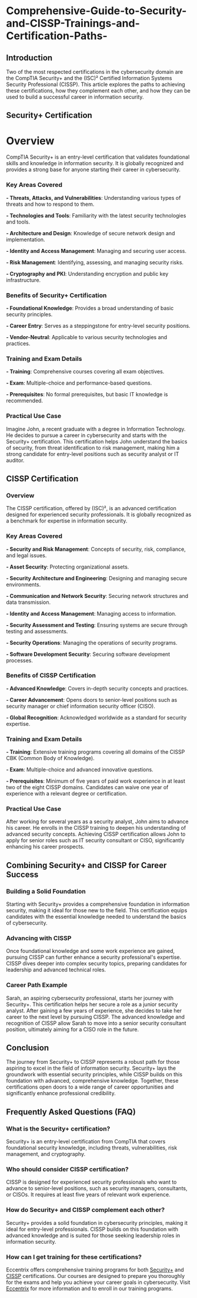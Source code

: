 # Comprehensive-Guide-to-Security-and-CISSP-Trainings-and-Certification-Paths-

## Introduction 

Two of the most respected certifications in the cybersecurity domain are the CompTIA Security+ and the (ISC)² Certified Information Systems Security Professional (CISSP). This article explores the paths to achieving these certifications, how they complement each other, and how they can be used to build a successful career in information security. 

## Security+ Certification 

# Overview 

CompTIA Security+ is an entry-level certification that validates foundational skills and knowledge in information security. It is globally recognized and provides a strong base for anyone starting their career in cybersecurity. 

### Key Areas Covered 

**- Threats, Attacks, and Vulnerabilities**: Understanding various types of threats and how to respond to them. 

**- Technologies and Tools**: Familiarity with the latest security technologies and tools. 

**- Architecture and Design**: Knowledge of secure network design and implementation. 

**- Identity and Access Management**: Managing and securing user access. 

**- Risk Management**: Identifying, assessing, and managing security risks. 

**- Cryptography and PKI**: Understanding encryption and public key infrastructure. 

### Benefits of Security+ Certification 

**- Foundational Knowledge**: Provides a broad understanding of basic security principles. 

**- Career Entry**: Serves as a steppingstone for entry-level security positions. 

**- Vendor-Neutral**: Applicable to various security technologies and practices. 

### Training and Exam Details 

**- Training**: Comprehensive courses covering all exam objectives. 

**- Exam**: Multiple-choice and performance-based questions. 

**- Prerequisites**: No formal prerequisites, but basic IT knowledge is recommended. 

### Practical Use Case 

Imagine John, a recent graduate with a degree in Information Technology. He decides to pursue a career in cybersecurity and starts with the Security+ certification. This certification helps John understand the basics of security, from threat identification to risk management, making him a strong candidate for entry-level positions such as security analyst or IT auditor. 

## CISSP Certification 

### Overview 

The CISSP certification, offered by (ISC)², is an advanced certification designed for experienced security professionals. It is globally recognized as a benchmark for expertise in information security. 

### Key Areas Covered 

**- Security and Risk Management**: Concepts of security, risk, compliance, and legal issues. 

**- Asset Security**: Protecting organizational assets. 

**- Security Architecture and Engineering**: Designing and managing secure environments. 

**- Communication and Network Security**: Securing network structures and data transmission. 

**- Identity and Access Management**: Managing access to information. 

**- Security Assessment and Testing**: Ensuring systems are secure through testing and assessments. 

**- Security Operations**: Managing the operations of security programs. 

**- Software Development Security**: Securing software development processes. 

### Benefits of CISSP Certification 

**- Advanced Knowledge**: Covers in-depth security concepts and practices. 

**- Career Advancement**: Opens doors to senior-level positions such as security manager or chief information security officer (CISO). 

**- Global Recognition**: Acknowledged worldwide as a standard for security expertise. 

### Training and Exam Details 

**- Training**: Extensive training programs covering all domains of the CISSP CBK (Common Body of Knowledge). 

**- Exam**: Multiple-choice and advanced innovative questions. 

**- Prerequisites**: Minimum of five years of paid work experience in at least two of the eight CISSP domains. Candidates can waive one year of experience with a relevant degree or certification. 

### Practical Use Case 

After working for several years as a security analyst, John aims to advance his career. He enrolls in the CISSP training to deepen his understanding of advanced security concepts. Achieving CISSP certification allows John to apply for senior roles such as IT security consultant or CISO, significantly enhancing his career prospects. 

## Combining Security+ and CISSP for Career Success 

### Building a Solid Foundation 

Starting with Security+ provides a comprehensive foundation in information security, making it ideal for those new to the field. This certification equips candidates with the essential knowledge needed to understand the basics of cybersecurity. 

### Advancing with CISSP 

Once foundational knowledge and some work experience are gained, pursuing CISSP can further enhance a security professional's expertise. CISSP dives deeper into complex security topics, preparing candidates for leadership and advanced technical roles. 

### Career Path Example 

Sarah, an aspiring cybersecurity professional, starts her journey with Security+. This certification helps her secure a role as a junior security analyst. After gaining a few years of experience, she decides to take her career to the next level by pursuing CISSP. The advanced knowledge and recognition of CISSP allow Sarah to move into a senior security consultant position, ultimately aiming for a CISO role in the future. 

## Conclusion 

The journey from Security+ to CISSP represents a robust path for those aspiring to excel in the field of information security. Security+ lays the groundwork with essential security principles, while CISSP builds on this foundation with advanced, comprehensive knowledge. Together, these certifications open doors to a wide range of career opportunities and significantly enhance professional credibility. 

## Frequently Asked Questions (FAQ) 

### What is the Security+ certification? 

Security+ is an entry-level certification from CompTIA that covers foundational security knowledge, including threats, vulnerabilities, risk management, and cryptography. 

### Who should consider CISSP certification? 

CISSP is designed for experienced security professionals who want to advance to senior-level positions, such as security managers, consultants, or CISOs. It requires at least five years of relevant work experience. 

### How do Security+ and CISSP complement each other? 

Security+ provides a solid foundation in cybersecurity principles, making it ideal for entry-level professionals. CISSP builds on this foundation with advanced knowledge and is suited for those seeking leadership roles in information security. 

### How can I get training for these certifications? 

Eccentrix offers comprehensive training programs for both [Security+](https://www.eccentrix.ca/en/courses/comptia/comptia-security-ct8731) and [CISSP](https://www.eccentrix.ca/en/courses/information-security/certified-information-systems-security-professional-cissp-cs8502) certifications. Our courses are designed to prepare you thoroughly for the exams and help you achieve your career goals in cybersecurity. Visit [Eccentrix](https://www.eccentrix.ca/en/) for more information and to enroll in our training programs. 

 
